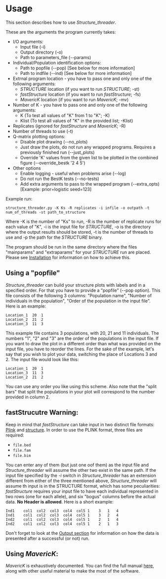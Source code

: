 # Usage
This section describes how to use *Structure_threader*.

These are the arguments the program currently takes:

* I/O arguments:
    * Input file (-i)
    * Output directory (-o)
    * Path to parameters_file (--params)
* Individual/Population identification options:
    * Path to popfile (--pop) [See below for more information]
    * Path to indfile (--ind) [See below for more information]
* Extrnal program location - you have to pass one and only one of the following arguments:
    * *STRUCTURE* location (if you want to run *STRUCTURE*; -st)
    * *fastStructure* location (if you want to run *fastStructure*; -fs)
    * *MavericK* location (if you want to run *MavericK*; -mv)
* Number of K - you have to pass one and only one of the following arguments:
    * K (To test all values of "K" from 1 to "K"; -K)
    * Klist (To test all values of "K" in the provided list; -Klist)
* Replicates (ignored for *fastStructure* and *MavericK*; -R)
* Number of threads to use (-t)
* Q-matrix plotting options:
  * Disable plot drawing (--no_plots)       
  * Just draw the plots, do not run any wrapped programs. Requires a previously finished run (--just_plots)
  * Override 'K' values from the given list to be plotted in the combined figure (--override_bestk '2 4 5')
* Other options                
    * Enable logging - useful when problems arise (--log)
    * Do not run the BestK tests (--no-tests)
    * Add extra arguments to pass to the wrapped program (--extra_opts) [Example: prior=logistic seed=123]


Example run:

```
structure_threader.py -K Ks -R replicates -i infile -o outpath -t num_of_threads -st path_to_structure
```

Where -K is the number of "Ks" to run, -R is the number of replicate runs for
each value of "K", -i is the input file for *STRUCTURE*, -o is the directory where the output results should be stored,
-t is the number of threads to use and -p the path for the *STRUCTURE* binary.

The program should be run in the same directory where the files "mainparams" and
"extraparams" for your *STRUCTURE* run are placed. Please see [Installation](install.md) for information on how to achieve this.


## Using a "popfile"
*Structure_threader* can build your structure plots with labels and in a specified order. For that you have to provide a "popfile" (--pop option). This file consists of the following 3 columns: "Population name", "Number of individuals in the population", "Order of the population in the input file".
Here is an example:

```
Location_1  20  1
Location_2  21  2
Location_3  11  3
```

This example file contains 3 populations, with 20, 21 and 11 individuals. The numbers "1", "2" and "3" are the order of the populations in the input file.
If you want to draw the plot in a different order than what was provided on the input file, you have to reorder the lines. For the sake of the example, let's say that you wish to plot your data, switching the place of Locations 3 and 2. The input file would look like this:

```
Location_1  20  1
Location_3  11  3
Location_2  21  2
```

You can use any order you like using this scheme. Also note that the "split bars" that split the populations in your plot will correspond to the number provided in column 2.


## fastStrucutre Warning:
Keep in mind that *fastStructure* can take input in two distinct file formats:
[Plink](http://pngu.mgh.harvard.edu/%7Epurcell/plink/data.shtml) and
[structure](http://pritchardlab.stanford.edu/software/structure-data_v.2.3.1.html).
In order to use the PLINK format, three files are required:

* `file.bed`
* `file.fam`
* `file.bim`

You can enter any of them (but just one oof them) as the input file and
*Structure_threader* will assume the other two exist in the same path.
If the input file specified by the *-i* switch in *Structure_threader* has an
extension different from either of the three mentioned above, *Structure_threader* will assume th input is in the STRUCTURE format, which has some peculiarities:
*fastStructure* requires your input file to have each individual represented in
two rows (one for each allele), and six "bogus" columns before the actual data.
**No Header is allowed**. Here is a short example:

```
Ind1    col1  col2  col3  col4  col5 1    3   1   4
Ind1    col1  col2  col3  col4  col5 1    3   2   4
Ind2    col1  col2  col3  col4  col5 1    2   1   4
Ind2    col1  col2  col3  col4  col5 1    2   1   3

```

Don't forget to look at the [Output section](output.md) for information on how the data is presented after a successful (or not) run.


## Using *MavericK*:
*MavericK* is exhaustively documented. You can find the full manual [here](http://www.bobverity.com/home/maverick/additional-files/), along with other useful material to make the most of the software.
